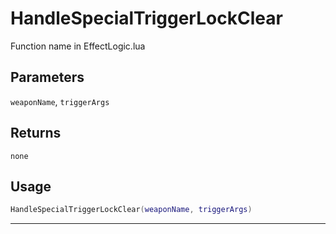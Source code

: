 # HandleSpecialTriggerLockClear
Function name in EffectLogic.lua
## Parameters
`weaponName`, `triggerArgs`
## Returns
`none`
## Usage
```lua
HandleSpecialTriggerLockClear(weaponName, triggerArgs)
```
---
